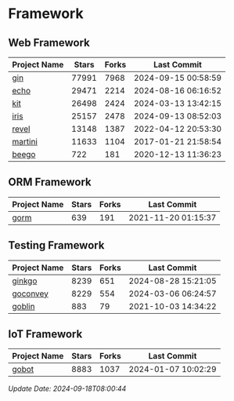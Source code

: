 # Framework

## Web Framework
| Project Name | Stars | Forks | Last Commit |
| ------------ | ----- | ----- | ----------- |
| [gin](https://github.com/gin-gonic/gin) | 77991 | 7968 | 2024-09-15 00:58:59 |
| [echo](https://github.com/labstack/echo) | 29471 | 2214 | 2024-08-16 06:16:52 |
| [kit](https://github.com/go-kit/kit) | 26498 | 2424 | 2024-03-13 13:42:15 |
| [iris](https://github.com/kataras/iris) | 25157 | 2478 | 2024-09-13 08:52:03 |
| [revel](https://github.com/revel/revel) | 13148 | 1387 | 2022-04-12 20:53:30 |
| [martini](https://github.com/go-martini/martini) | 11633 | 1104 | 2017-01-21 21:58:54 |
| [beego](https://github.com/astaxie/beego) | 722 | 181 | 2020-12-13 11:36:23 |

## ORM Framework
| Project Name | Stars | Forks | Last Commit |
| ------------ | ----- | ----- | ----------- |
| [gorm](https://github.com/jinzhu/gorm) | 639 | 191 | 2021-11-20 01:15:37 |

## Testing Framework
| Project Name | Stars | Forks | Last Commit |
| ------------ | ----- | ----- | ----------- |
| [ginkgo](https://github.com/onsi/ginkgo) | 8239 | 651 | 2024-08-28 15:21:05 |
| [goconvey](https://github.com/smartystreets/goconvey) | 8229 | 554 | 2024-03-06 06:24:57 |
| [goblin](https://github.com/franela/goblin) | 883 | 79 | 2021-10-03 14:34:22 |

## IoT Framework
| Project Name | Stars | Forks | Last Commit |
| ------------ | ----- | ----- | ----------- |
| [gobot](https://github.com/hybridgroup/gobot) | 8883 | 1037 | 2024-01-07 10:02:29 |

*Update Date: 2024-09-18T08:00:44*